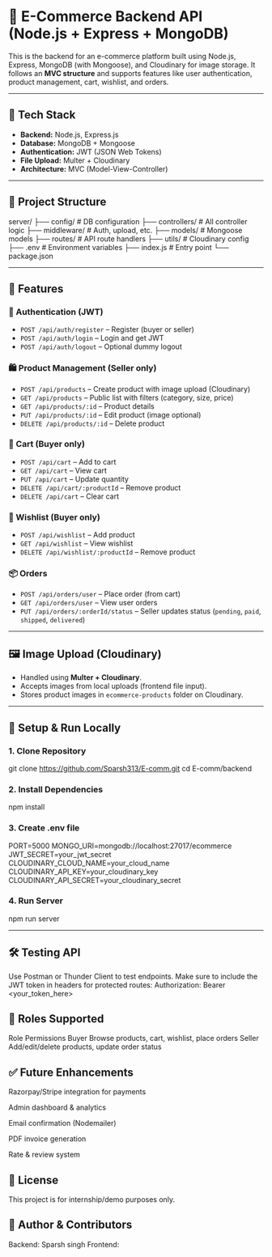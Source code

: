 # 🛒 E-Commerce Backend API (Node.js + Express + MongoDB)

This is the backend for an e-commerce platform built using Node.js, Express, MongoDB (with Mongoose), and Cloudinary for image storage. It follows an **MVC structure** and supports features like user authentication, product management, cart, wishlist, and orders.

---

## 🔧 Tech Stack

- **Backend:** Node.js, Express.js
- **Database:** MongoDB + Mongoose
- **Authentication:** JWT (JSON Web Tokens)
- **File Upload:** Multer + Cloudinary
- **Architecture:** MVC (Model-View-Controller)

---

## 📁 Project Structure

server/
├── config/ # DB configuration
├── controllers/ # All controller logic
├── middleware/ # Auth, upload, etc.
├── models/ # Mongoose models
├── routes/ # API route handlers
├── utils/ # Cloudinary config
├── .env # Environment variables
├── index.js # Entry point
└── package.json

---

## 🚀 Features

### 🔐 Authentication (JWT)

- `POST /api/auth/register` – Register (buyer or seller)
- `POST /api/auth/login` – Login and get JWT
- `POST /api/auth/logout` – Optional dummy logout

### 🛍️ Product Management (Seller only)

- `POST /api/products` – Create product with image upload (Cloudinary)
- `GET /api/products` – Public list with filters (category, size, price)
- `GET /api/products/:id` – Product details
- `PUT /api/products/:id` – Edit product (image optional)
- `DELETE /api/products/:id` – Delete product

### 🛒 Cart (Buyer only)

- `POST /api/cart` – Add to cart
- `GET /api/cart` – View cart
- `PUT /api/cart` – Update quantity
- `DELETE /api/cart/:productId` – Remove product
- `DELETE /api/cart` – Clear cart

### 💖 Wishlist (Buyer only)

- `POST /api/wishlist` – Add product
- `GET /api/wishlist` – View wishlist
- `DELETE /api/wishlist/:productId` – Remove product

### 📦 Orders

- `POST /api/orders/user` – Place order (from cart)
- `GET /api/orders/user` – View user orders
- `PUT /api/orders/:orderId/status` – Seller updates status (`pending`, `paid`, `shipped`, `delivered`)

---

## 🖼️ Image Upload (Cloudinary)

- Handled using **Multer + Cloudinary**.
- Accepts images from local uploads (frontend file input).
- Stores product images in `ecommerce-products` folder on Cloudinary.

---

## 🧪 Setup & Run Locally

### 1. Clone Repository

git clone https://github.com/Sparsh313/E-comm.git
cd E-comm/backend

### 2. Install Dependencies

npm install

### 3. Create .env file

PORT=5000
MONGO_URI=mongodb://localhost:27017/ecommerce
JWT_SECRET=your_jwt_secret
CLOUDINARY_CLOUD_NAME=your_cloud_name
CLOUDINARY_API_KEY=your_cloudinary_key
CLOUDINARY_API_SECRET=your_cloudinary_secret

### 4. Run Server

npm run server

---

## 🛠️ Testing API

Use Postman or Thunder Client to test endpoints.
Make sure to include the JWT token in headers for protected routes:
Authorization: Bearer <your_token_here>

## 📌 Roles Supported

Role Permissions
Buyer Browse products, cart, wishlist, place orders
Seller Add/edit/delete products, update order status

## ✅ Future Enhancements

Razorpay/Stripe integration for payments

Admin dashboard & analytics

Email confirmation (Nodemailer)

PDF invoice generation

Rate & review system

## 📜 License

This project is for internship/demo purposes only.

## 🙌 Author & Contributors

Backend: Sparsh singh
Frontend:

